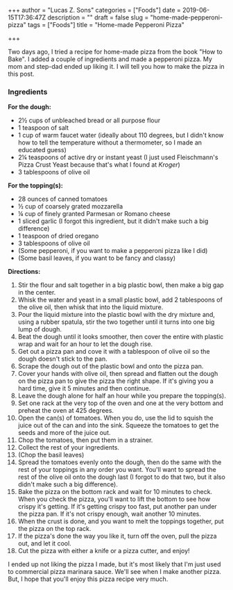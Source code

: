 +++
author = "Lucas Z. Sons"
categories = ["Foods"]
date = 2019-06-15T17:36:47Z
description = ""
draft = false
slug = "home-made-pepperoni-pizza"
tags = ["Foods"]
title = "Home-made Pepperoni Pizza"

+++

Two days ago, I tried a recipe for home-made pizza from the book "How to Bake". I added a couple of ingredients and made a pepperoni pizza. My mom and step-dad ended up liking it. I will tell you how to make the pizza in this post.

### Ingredients

**For the dough:**

* 2½ cups of unbleached bread or all purpose flour
* 1 teaspoon of salt
* 1 cup of warm faucet water (ideally about 110 degrees, but I didn't know how to tell the temperature without a thermometer, so I made an educated guess)
* 2¼ teaspoons of active dry or instant yeast (I just used Fleischmann's Pizza Crust Yeast because that's what I found at _Kroger_)
* 3 tablespoons of olive oil

**For the topping(s):**

* 28 ounces of canned tomatoes
* ½ cup of coarsely grated mozzarella
* ¼ cup of finely granted Parmesan or Romano cheese
* 1 sliced garlic (I forgot this ingredient, but it didn't make such a big difference)
* 1 teaspoon of dried oregano
* 3 tablespoons of olive oil
* (Some pepperoni, if you want to make a pepperoni pizza like I did)
* (Some basil leaves, if you want to be fancy and classy)

**Directions:**

1. Stir the flour and salt together in a big plastic bowl, then make a big gap in the center.
2. Whisk the water and yeast in a small plastic bowl, add 2 tablespoons of the olive oil, then whisk that into the liquid mixture.
3. Pour the liquid mixture into the plastic bowl with the dry mixture and, using a rubber spatula, stir the two together until it turns into one big lump of dough.
4. Beat the dough until it looks smoother, then cover the entire with plastic wrap and wait for an hour to let the dough rise.
5. Get out a pizza pan and cove it with a tablespoon of olive oil so the dough doesn't stick to the pan.
6. Scrape the dough out of the plastic bowl and onto the pizza pan.
7. Cover your hands with olive oil, then spread and flatten out the dough on the pizza pan to give the pizza the right shape. If it's giving you a hard time, give it 5 minutes and then continue.
8. Leave the dough alone for half an hour while you prepare the topping(s).
9. Set one rack at the very top of the oven and one at the very bottom and preheat the oven at 425 degrees.
10. Open the can(s) of tomatoes. When you do, use the lid to squish the juice out of the can and into the sink. Squeeze the tomatoes to get the seeds and more of the juice out.
11. Chop the tomatoes, then put them in a strainer.
12. Collect the rest of your ingredients.
13. (Chop the basil leaves)
14. Spread the tomatoes evenly onto the dough, then do the same with the rest of your toppings in any order you want. You'll want to spread the rest of the olive oil onto the dough last (I forgot to do that two, but it also didn't make such a big difference).
15. Bake the pizza on the bottom rack and wait for 10 minutes to check. When you check the pizza, you'll want to lift the bottom to see how crispy it's getting. If it's getting crispy too fast, put another pan under the pizza pan. If it's not crispy enough, wait another 10 minutes.
16. When the crust is done, and you want to melt the toppings together, put the pizza on the top rack.
17. If the pizza's done the way you like it, turn off the oven, pull the pizza out, and let it cool.
18. Cut the pizza with either a knife or a pizza cutter, and enjoy!

I ended up not liking the pizza I made, but it's most likely that I'm just used to commercial pizza marinara sauce. We'll see when I make another pizza. But, I hope that you'll enjoy this pizza recipe very much.

